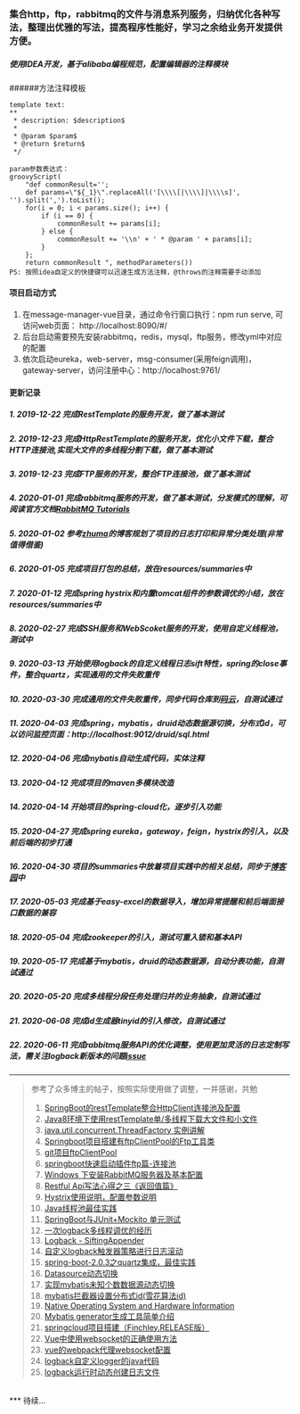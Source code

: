 ### 集合http，ftp，rabbitmq的文件与消息系列服务，归纳优化各种写法，整理出优雅的写法，提高程序性能好，学习之余给业务开发提供方便。
##### 使用IDEA开发，基于alibaba编程规范，配置编辑器的注释模块
######方法注释模板

````
template text:
**
 * description: $description$
 *
 * @param $param$
 * @return $return$
 */
 
param参数表达式：
groovyScript(
    "def commonResult=''; 
    def params=\"${_1}\".replaceAll('[\\\\[|\\\\]|\\\\s]', '').split(',').toList(); 
    for(i = 0; i < params.size(); i++) {
        if (i == 0) {
            commonResult += params[i];
        } else {
            commonResult += '\\n' + ' * @param ' + params[i];
        }
    }; 
    return commonResult ", methodParameters())
PS: 按照idea自定义的快捷键可以迅速生成方法注释，@throws的注释需要手动添加
````
#### 项目启动方式
1. 在message-manager-vue目录，通过命令行窗口执行：npm run serve, 可访问web页面： http://localhost:8090/#/
2. 后台启动需要预先安装rabbitmq，redis，mysql，ftp服务，修改yml中对应的配置
3. 依次启动eureka，web-server，msg-consumer(采用feign调用)，gateway-server，访问注册中心：http://localhost:9761/
#### 更新记录
##### 1. 2019-12-22 完成RestTemplate的服务开发，做了基本测试 
##### 2. 2019-12-23 完成HttpRestTemplate的服务开发，优化小文件下载，整合HTTP连接池,实现大文件的多线程分割下载，做了基本测试
##### 3. 2019-12-23 完成FTP服务的开发，整合FTP连接池，做了基本测试
##### 4. 2020-01-01 完成rabbitmq服务的开发，做了基本测试，分发模式的理解，可阅读官方文档[RabbitMQ Tutorials](https://www.rabbitmq.com/getstarted.html)
##### 5. 2020-01-02 参考[zhuma](https://github.com/zhumaer/zhuma)的博客规划了项目的日志打印和异常分类处理(非常值得借鉴)
##### 6. 2020-01-05 完成项目打包的总结，放在resources/summaries中
##### 7. 2020-01-12 完成spring hystrix和内置tomcat组件的参数调优的小结，放在resources/summaries中
##### 8. 2020-02-27 完成SSH服务和WebScoket服务的开发，使用自定义线程池，测试中
##### 9. 2020-03-13 开始使用logback的自定义线程日志sift特性，spring的close事件，整合quartz，实现通用的文件失败重传
##### 10. 2020-03-30 完成通用的文件失败重传，同步代码仓库到[码云](https://gitee.com/hlingoes/file-message-server)，自测试通过
##### 11. 2020-04-03 完成spring，mybatis，druid动态数据源切换，分布式id，可以访问监控页面：http://localhost:9012/druid/sql.html
##### 12. 2020-04-06 完成mybatis自动生成代码，实体注释
##### 13. 2020-04-12 完成项目的maven多模块改造
##### 14. 2020-04-14 开始项目的spring-cloud化，逐步引入功能
##### 15. 2020-04-27 完成spring eureka，gateway，feign，hystrix的引入，以及前后端的初步打通
##### 16. 2020-04-30 项目的summaries中放着项目实践中的相关总结，同步于[博客园](https://www.cnblogs.com/Hlingoes/)中
##### 17. 2020-05-03 完成基于easy-excel的数据导入，增加异常提醒和前后端面接口数据的兼容
##### 18. 2020-05-04 完成zookeeper的引入，测试可重入锁和基本API
##### 19. 2020-05-17 完成基于mybatis，druid的动态数据源，自动分表功能，自测试通过
##### 20. 2020-05-20 完成多线程分段任务处理归并的业务抽象，自测试通过
##### 21. 2020-06-08 完成id生成器tinyid的引入修改，自测试通过
##### 22. 2020-06-11 完成rabbitmq服务API的优化调整，使用更加灵活的日志定制写法，需关注logback新版本的问题[issue](https://github.com/spring-projects/spring-boot/issues/21056)

---
> 参考了众多博主的帖子，按照实际使用做了调整，一并感谢，共勉
> 1. [SpringBoot的restTemplate整合HttpClient连接池及配置](https://blog.csdn.net/zzzgd_666/article/details/88858181)
> 2. [Java8环境下使用restTemplate单/多线程下载大文件和小文件](https://blog.csdn.net/zzzgd_666/article/details/88915818)
> 3. [java.util.concurrent.ThreadFactory 实例讲解](https://blog.csdn.net/zombres/article/details/80497515)
> 4. [Springboot项目搭建有ftpClientPool的Ftp工具类](https://blog.csdn.net/u011424653/article/details/78637725/)
> 5. [git项目ftpClientPool](https://github.com/jellyflu/ftpClientPool)
> 6. [springboot快速启动插件ftp篇-连接池](https://blog.csdn.net/qq_31463999/article/details/82761938)
> 7. [Windows 下安装RabbitMQ服务器及基本配置](https://www.cnblogs.com/vaiyanzi/p/9531607.html)
> 8. [Restful Api写法心得之三《返回值篇》](https://blog.csdn.net/aiyaya_/article/details/78209992)
> 9. [Hystrix使用说明，配置参数说明](https://blog.csdn.net/tongtong_use/article/details/78611225)
> 10. [Java线程池最佳实践](https://blog.csdn.net/wanghao112956/article/details/99292107)
> 11. [SpringBoot与JUnit+Mockito 单元测试](https://www.tianmaying.com/tutorial/JunitForSpringBoot)
> 12. [一次logback多线程调优的经历](https://segmentfault.com/a/1190000016204970?utm_source=tag-newest)
> 13. [Logback - SiftingAppender](https://blog.csdn.net/tmdcda/article/details/87616919)
> 14. [自定义logback触发器策略进行日志滚动](https://www.oschina.net/question/5189_7691)
> 15. [spring-boot-2.0.3之quartz集成，最佳实践](https://www.cnblogs.com/youzhibing/p/10208056.html)
> 16. [Datasource动态切换](https://blog.csdn.net/qq_32078397/article/details/54694047)
> 17. [实现mybatis未知个数数据源动态切换](https://blog.csdn.net/CSDNOFZHC/article/details/90903786)
> 18. [mybatis拦截器设置分布式id(雪花算法id)](https://blog.csdn.net/qq_40250122/article/details/101535884)
> 19. [Native Operating System and Hardware Information](https://github.com/oshi/oshi)
> 20. [Mybatis generator生成工具简单介绍](https://www.cnblogs.com/zhouguanglin/p/11239583.html)
> 21. [springcloud项目搭建（Finchley.RELEASE版）](https://blog.csdn.net/qq_37170583/article/details/80704904)
> 22. [Vue中使用websocket的正确使用方法](https://www.jianshu.com/p/9d8b2e42328c)
> 23. [vue的webpack代理websocket配置](https://blog.csdn.net/JimBo3693/article/details/100545053)
> 24. [logback自定义logger的java代码](https://blog.csdn.net/lw656697752/article/details/84904938)
> 25. [logback运行时动态创建日志文件](https://www.cnblogs.com/leohe/p/12117183.html)
<br>
***
待续...